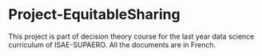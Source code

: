 # Project-EquitableSharing
This project is part of decision theory course for the last year data science curriculum of ISAE-SUPAERO. All the documents are in French.
